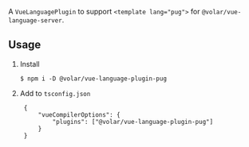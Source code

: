 A `VueLanguagePlugin` to support `<template lang="pug">` for `@volar/vue-language-server`.

## Usage

1. Install

   `$ npm i -D @volar/vue-language-plugin-pug`

2. Add to `tsconfig.json`

   ```jsonc
	{
		"vueCompilerOptions": {
			"plugins": ["@volar/vue-language-plugin-pug"]
		}
	}
   ```
